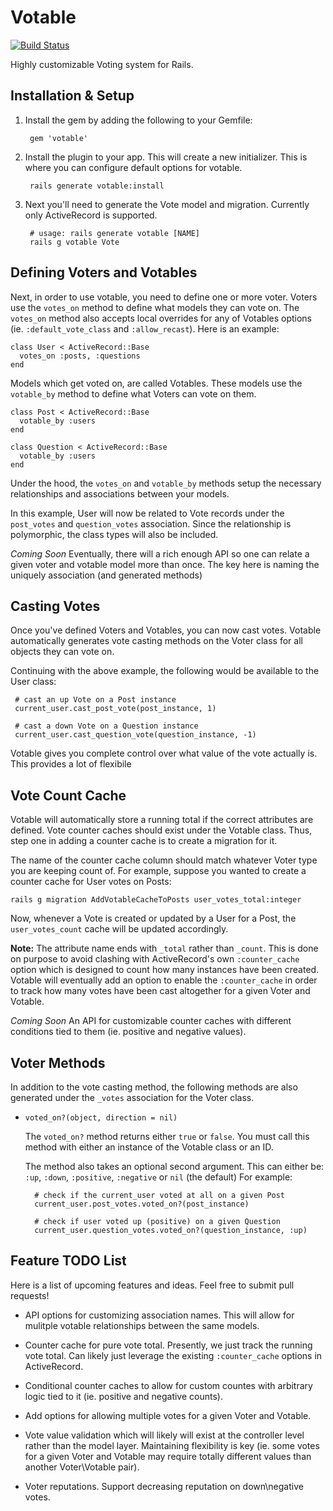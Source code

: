 Votable
=======
[![Build Status](https://secure.travis-ci.org/mikeycgto/votable.png?branch=master)](http://travis-ci.org/mikeycgto/votable)

Highly customizable Voting system for Rails.

## Installation & Setup

1. Install the gem by adding the following to your Gemfile:

        gem 'votable'

2. Install the plugin to your app. This will create a new initializer.
   This is where you can configure default options for votable.

        rails generate votable:install

3. Next you'll need to generate the Vote model and migration. Currently
   only ActiveRecord is supported.

        # usage: rails generate votable [NAME]
        rails g votable Vote

## Defining Voters and Votables

Next, in order to use votable, you need to define one or more voter. Voters
use the `votes_on` method to define what models they can vote on. The
`votes_on` method also accepts local overrides for any of Votables options 
(ie. `:default_vote_class` and `:allow_recast`). Here is an example:

    class User < ActiveRecord::Base
      votes_on :posts, :questions
    end

Models which get voted on, are called Votables. These models use the
`votable_by` method to define what Voters can vote on them.

    class Post < ActiveRecord::Base
      votable_by :users
    end

    class Question < ActiveRecord::Base
      votable_by :users
    end

Under the hood, the `votes_on` and `votable_by` methods setup the
necessary relationships and associations between your models.

In this example, User will now be related to Vote records under the
`post_votes` and `question_votes` association. Since the relationship is
polymorphic, the class types will also be included.

_Coming Soon_ Eventually, there will a rich enough API so one can relate
a given voter and votable model more than once. The key here is naming
the uniquely association (and generated methods)

## Casting Votes

Once you've defined Voters and Votables, you can now cast votes. Votable
automatically generates vote casting methods on the Voter class for
all objects they can vote on.

Continuing with the above example, the following would be available to
the User class:

     # cast an up Vote on a Post instance
     current_user.cast_post_vote(post_instance, 1)

     # cast a down Vote on a Question instance
     current_user.cast_question_vote(question_instance, -1)

Votable gives you complete control over what value of the vote actually
is. This provides a lot of flexibile 

## Vote Count Cache

Votable will automatically store a running total if the correct
attributes are defined. Vote counter caches should exist under the
Votable class. Thus, step one in adding a counter cache is to create
a migration for it. 

The name of the counter cache column should match whatever Voter type
you are keeping count of. For example, suppose you wanted to create a
counter cache for User votes on Posts:

    rails g migration AddVotableCacheToPosts user_votes_total:integer

Now, whenever a Vote is created or updated by a User for a Post, the
`user_votes_count` cache will be updated accordingly.

**Note:** The attribute name ends with `_total` rather than `_count`. 
This is done on purpose to avoid clashing with ActiveRecord's own 
`:counter_cache` option which is designed to count how many instances
have been created. Votable will eventually add an option to enable 
the `:counter_cache` in order to track how many votes have been 
cast altogether for a given Voter and Votable.

_Coming Soon_ An API for customizable counter caches with different
conditions tied to them (ie. positive and negative values).

## Voter Methods

In addition to the vote casting method, the following methods are
also generated under the `_votes` association for the Voter class.

- `voted_on?(object, direction = nil)`

  The `voted_on?` method returns either `true` or `false`. You must call
  this method with either an instance of the Votable class or an ID.

  The method also takes an optional second argument. This can either 
  be: `:up`, `:down`, `:positive`, `:negative` or `nil` (the default)
  For example:
  
        # check if the current_user voted at all on a given Post
        current_user.post_votes.voted_on?(post_instance)

        # check if user voted up (positive) on a given Question
        current_user.question_votes.voted_on?(question_instance, :up)

## Feature TODO List

Here is a list of upcoming features and ideas. Feel free to submit pull
requests!

- API options for customizing association names. This will allow for
  mulitple votable relationships between the same models.

- Counter cache for pure vote total. Presently, we just track the
  running vote total. Can likely just leverage the existing
  `:counter_cache` options in ActiveRecord.

- Conditional counter caches to allow for custom countes with
  arbitrary logic tied to it (ie. positive and negative counts).

- Add options for allowing multiple votes for a given Voter and Votable.

- Vote value validation which will likely will exist at the controller 
  level rather than the model layer. Maintaining flexibility is key (ie. 
  some votes for a given Voter and Votable may require totally 
  different values than another Voter\Votable pair).

- Voter reputations. Support decreasing reputation on down\negative
  votes.
